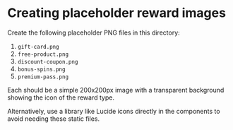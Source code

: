 # Creating placeholder reward images

Create the following placeholder PNG files in this directory:

1. `gift-card.png`
2. `free-product.png`
3. `discount-coupon.png`
4. `bonus-spins.png`
5. `premium-pass.png`

Each should be a simple 200x200px image with a transparent background showing the icon of the reward type.

Alternatively, use a library like Lucide icons directly in the components to avoid needing these static files.
